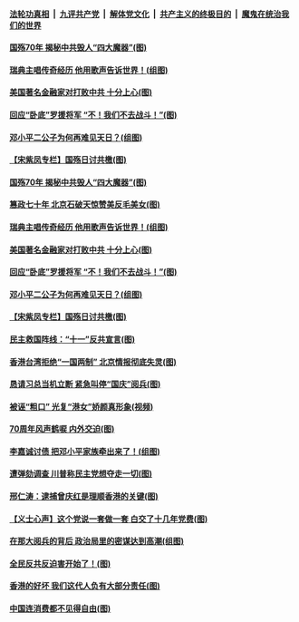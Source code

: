 ####  [法轮功真相](../../../../basic/blob/master/README.md?t=10030026) &nbsp;|&nbsp; [九评共产党](../../../../9ping.md/blob/master/README.md?t=10030026) &nbsp;|&nbsp; [解体党文化](../../../../jtdwh.md/blob/master/README.md?t=10030026)  &nbsp;|&nbsp; [共产主义的终极目的](../../../../gczydzjmd.md/blob/master/README.md?t=10030026) &nbsp;|&nbsp; [魔鬼在统治我们的世界](../../../../mgztzwmdsj.md/blob/master/README.md?t=10030026) 

#### [国殇70年 揭秘中共毁人“四大魔器”(图)](../pages/p4/909153.md?t=10030026) 

#### [瑞典主唱传奇经历 他用歌声告诉世界！(组图)](../pages/p4/909159.md?t=10030026) 

#### [美国著名金融家对打败中共 十分上心(图)](../pages/p4/909158.md?t=10030026) 

#### [回应“卧底”罗援将军 “不！我们不去战斗！”(图)](../pages/p4/909156.md?t=10030026) 

#### [邓小平二公子为何再难见天日？(组图)](../pages/p4/909150.md?t=10030026) 

#### [【宋紫凤专栏】国殇日讨共檄(图)](../pages/p4/909076.md?t=10030026) 

#### [国殇70年 揭秘中共毁人“四大魔器”(图)](../pages/p4/909153.md?t=10030026) 

#### [篡政七十年 北京石破天惊赞美反毛美女(图)](../pages/p4/909163.md?t=10030026) 

#### [瑞典主唱传奇经历 他用歌声告诉世界！(组图)](../pages/p4/909159.md?t=10030026) 

#### [美国著名金融家对打败中共 十分上心(图)](../pages/p4/909158.md?t=10030026) 

#### [回应“卧底”罗援将军 “不！我们不去战斗！”(图)](../pages/p4/909156.md?t=10030026) 

#### [邓小平二公子为何再难见天日？(组图)](../pages/p4/909150.md?t=10030026) 

#### [【宋紫凤专栏】国殇日讨共檄(图)](../pages/p4/909076.md?t=10030026) 

#### [民主救国阵线：“十一”反共宣言(图)](../pages/p4/909094.md?t=10030026) 

#### [香港台湾拒绝“一国两制” 北京情报彻底失灵(图)](../pages/p4/909062.md?t=10030026) 

#### [恳请习总当机立断 紧急叫停“国庆”阅兵(图)](../pages/p4/909061.md?t=10030026) 

#### [被诬“粗口” 光复“港女”娇颜真形象(视频)](../pages/p4/909060.md?t=10030026) 

#### [70周年风声鹤唳 内外交迫(图)](../pages/p4/909057.md?t=10030026) 

#### [李嘉诚讨债 把邓小平家族牵出来了！(组图)](../pages/p4/909056.md?t=10030026) 

#### [遭弹劾调查 川普称民主党想夺走一切(图)](../pages/p4/909054.md?t=10030026) 

#### [邢仁涛：逮捕曾庆红是理顺香港的关键(图)](../pages/p4/909051.md?t=10030026) 

#### [【义士心声】这个党说一套做一套 白交了十几年党费(图)](../pages/p4/908388.md?t=10030026) 

#### [在那大阅兵的背后 政治局里的密谋达到高潮(组图)](../pages/p4/908942.md?t=10030026) 

#### [全民反共反迫害开始了！(图)](../pages/p4/908954.md?t=10030026) 

#### [香港的好坏 我们这代人负有大部分责任(图)](../pages/p4/908949.md?t=10030026) 

#### [中国连消费都不见得自由(图)](../pages/p4/908926.md?t=10030026) 

